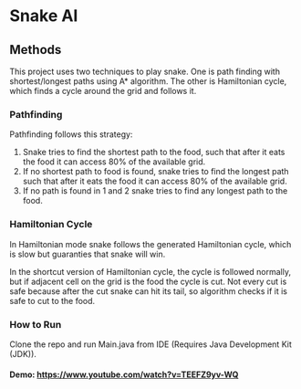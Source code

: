 # Snake AI

## Methods

This project uses two techniques to play snake. 
One is path finding with shortest/longest paths using A* algorithm. 
The other is Hamiltonian cycle, which finds a cycle around the grid and follows it. 

### Pathfinding

Pathfinding follows this strategy:
1. Snake tries to find the shortest path to the food, such that after it eats the food it can access 80% of the available grid.
2. If no shortest path to food is found, snake tries to find the longest path such that after it eats the food it can access 80% of the available grid.
3. If no path is found in 1 and 2 snake tries to find any longest path to the food.

### Hamiltonian Cycle

In Hamiltonian mode snake follows the generated Hamiltonian cycle, which is slow but guaranties that snake will win.

In the shortcut version of Hamiltonian cycle, the cycle is followed normally, but if adjacent cell on the grid is the food the cycle is cut. 
Not every cut is safe because after the cut snake can hit its tail, so algorithm checks if it is safe to cut to the food.  

### How to Run

Clone the repo and run Main.java from IDE (Requires Java Development Kit (JDK)).

#### Demo: https://www.youtube.com/watch?v=TEEFZ9yv-WQ
